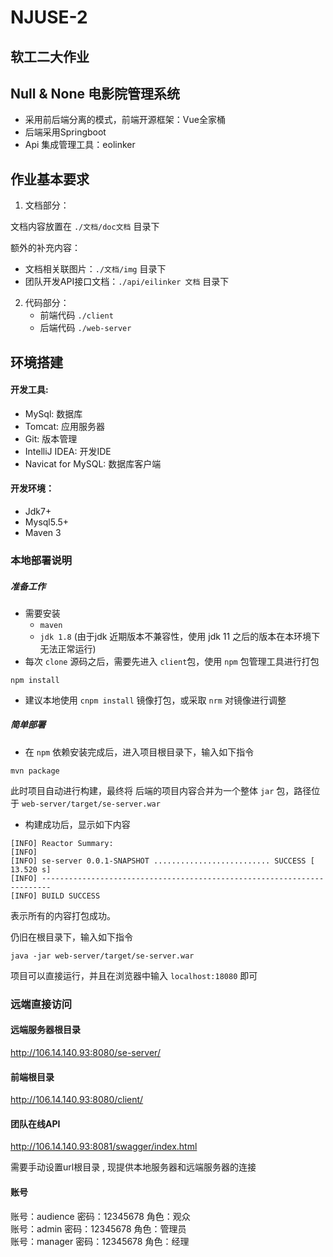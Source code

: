 # NJUSE-2
## 软工二大作业

## Null & None 电影院管理系统

- 采用前后端分离的模式，前端开源框架：Vue全家桶
- 后端采用Springboot
- Api 集成管理工具：eolinker

## 作业基本要求

1. 文档部分：

文档内容放置在 `./文档/doc文档` 目录下

额外的补充内容：

- 文档相关联图片：`./文档/img` 目录下
- 团队开发API接口文档：`./api/eilinker 文档` 目录下

2. 代码部分：
   - 前端代码 `./client`
   - 后端代码 `./web-server`

## 环境搭建

#### 开发工具:

- MySql: 数据库
- Tomcat: 应用服务器
- Git: 版本管理
- IntelliJ IDEA: 开发IDE
- Navicat for MySQL: 数据库客户端

#### 开发环境：

- Jdk7+
- Mysql5.5+
- Maven 3

### 本地部署说明

##### 准备工作

- 需要安装
  - `maven`
  - `jdk 1.8` (由于jdk 近期版本不兼容性，使用 jdk 11 之后的版本在本环境下无法正常运行)
- 每次 `clone` 源码之后，需要先进入 `client`包，使用 `npm` 包管理工具进行打包

```
npm install
```

- 建议本地使用 `cnpm install` 镜像打包，或采取 `nrm` 对镜像进行调整

##### 简单部署

- 在 `npm` 依赖安装完成后，进入项目根目录下，输入如下指令

```
mvn package
```

此时项目自动进行构建，最终将 后端的项目内容合并为一个整体 `jar` 包，路径位于 `web-server/target/se-server.war`

- 构建成功后，显示如下内容

```
[INFO] Reactor Summary:
[INFO] 
[INFO] se-server 0.0.1-SNAPSHOT .......................... SUCCESS [ 13.520 s]
[INFO] ------------------------------------------------------------------------
[INFO] BUILD SUCCESS

```

表示所有的内容打包成功。

仍旧在根目录下，输入如下指令

```
java -jar web-server/target/se-server.war
```

项目可以直接运行，并且在浏览器中输入 `localhost:18080` 即可

### 远端直接访问

#### 远端服务器根目录

http://106.14.140.93:8080/se-server/

#### 前端根目录

http://106.14.140.93:8080/client/

#### 团队在线API

<http://106.14.140.93:8081/swagger/index.html>

需要手动设置url根目录 , 现提供本地服务器和远端服务器的连接

#### 账号

账号：audience 密码：12345678 角色：观众<br>
账号：admin 密码：12345678 角色：管理员<br>
账号：manager 密码：12345678 角色：经理<br>